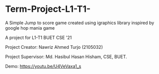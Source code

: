 # Term-Project-L1-T1-


A Simple Jump to score game created using igraphics library
inspired by google hop mania game

A project for L1-T1 BUET CSE '21

Project Creator: Nawriz Ahmed Turjo (2105032)

Project Supervisor: Md. Hasibul Hasan Hisham, CSE, BUET.

Demo: https://youtu.be/U4VeVaxa1_s

